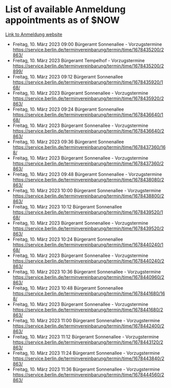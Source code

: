 # List of available Anmeldung appointments as of $NOW
[Link to Anmeldung website](https://service.berlin.de/terminvereinbarung/termin/tag.php?termin=1&anliegen[]=120686&dienstleisterlist=122210,122217,327316,122219,327312,122227,327314,122231,327346,122243,327348,122254,122252,329742,122260,329745,122262,329748,122271,327278,122273,327274,122277,327276,330436,122280,327294,122282,327290,122284,327292,122291,327270,122285,327266,122286,327264,122296,327268,150230,329760,122297,327286,122294,327284,122312,329763,122314,329775,122304,327330,122311,327334,122309,327332,317869,122281,327352,122279,329772,122283,122276,327324,122274,327326,122267,329766,122246,327318,122251,327320,122257,327322,122208,327298,122226,327300&herkunft=http%3A%2F%2Fservice.berlin.de%2Fdienstleistung%2F120686%2F)
- Freitag, 10. März 2023 09:00 Bürgeramt Sonnenallee - Vorzugstermine https://service.berlin.de/terminvereinbarung/termin/time/1678435200/2863/
- Freitag, 10. März 2023  Bürgeramt Tempelhof - Vorzugstermine https://service.berlin.de/terminvereinbarung/termin/time/1678435200/2899/
- Freitag, 10. März 2023 09:12 Bürgeramt Sonnenallee https://service.berlin.de/terminvereinbarung/termin/time/1678435920/168/
- Freitag, 10. März 2023  Bürgeramt Sonnenallee - Vorzugstermine https://service.berlin.de/terminvereinbarung/termin/time/1678435920/2863/
- Freitag, 10. März 2023 09:24 Bürgeramt Sonnenallee https://service.berlin.de/terminvereinbarung/termin/time/1678436640/168/
- Freitag, 10. März 2023  Bürgeramt Sonnenallee - Vorzugstermine https://service.berlin.de/terminvereinbarung/termin/time/1678436640/2863/
- Freitag, 10. März 2023 09:36 Bürgeramt Sonnenallee https://service.berlin.de/terminvereinbarung/termin/time/1678437360/168/
- Freitag, 10. März 2023  Bürgeramt Sonnenallee - Vorzugstermine https://service.berlin.de/terminvereinbarung/termin/time/1678437360/2863/
- Freitag, 10. März 2023 09:48 Bürgeramt Sonnenallee - Vorzugstermine https://service.berlin.de/terminvereinbarung/termin/time/1678438080/2863/
- Freitag, 10. März 2023 10:00 Bürgeramt Sonnenallee - Vorzugstermine https://service.berlin.de/terminvereinbarung/termin/time/1678438800/2863/
- Freitag, 10. März 2023 10:12 Bürgeramt Sonnenallee https://service.berlin.de/terminvereinbarung/termin/time/1678439520/168/
- Freitag, 10. März 2023  Bürgeramt Sonnenallee - Vorzugstermine https://service.berlin.de/terminvereinbarung/termin/time/1678439520/2863/
- Freitag, 10. März 2023 10:24 Bürgeramt Sonnenallee https://service.berlin.de/terminvereinbarung/termin/time/1678440240/168/
- Freitag, 10. März 2023  Bürgeramt Sonnenallee - Vorzugstermine https://service.berlin.de/terminvereinbarung/termin/time/1678440240/2863/
- Freitag, 10. März 2023 10:36 Bürgeramt Sonnenallee - Vorzugstermine https://service.berlin.de/terminvereinbarung/termin/time/1678440960/2863/
- Freitag, 10. März 2023 10:48 Bürgeramt Sonnenallee https://service.berlin.de/terminvereinbarung/termin/time/1678441680/168/
- Freitag, 10. März 2023  Bürgeramt Sonnenallee - Vorzugstermine https://service.berlin.de/terminvereinbarung/termin/time/1678441680/2863/
- Freitag, 10. März 2023 11:00 Bürgeramt Sonnenallee - Vorzugstermine https://service.berlin.de/terminvereinbarung/termin/time/1678442400/2863/
- Freitag, 10. März 2023 11:12 Bürgeramt Sonnenallee - Vorzugstermine https://service.berlin.de/terminvereinbarung/termin/time/1678443120/2863/
- Freitag, 10. März 2023 11:24 Bürgeramt Sonnenallee - Vorzugstermine https://service.berlin.de/terminvereinbarung/termin/time/1678443840/2863/
- Freitag, 10. März 2023 11:36 Bürgeramt Sonnenallee - Vorzugstermine https://service.berlin.de/terminvereinbarung/termin/time/1678444560/2863/
